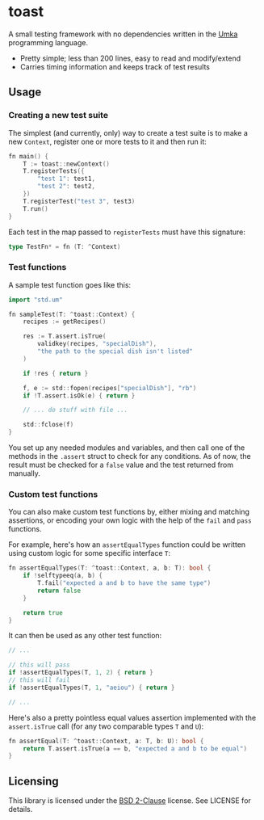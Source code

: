 # toast

A small testing framework with no dependencies written in
the [Umka](https://github.com/vtereshkov/umka-lang) programming language.

- Pretty simple; less than 200 lines, easy to read and modify/extend
- Carries timing information and keeps track of test results

## Usage

### Creating a new test suite

The simplest (and currently, only) way to create a test suite is to make a new `Context`,
register one or more tests to it and then run it:

```go
fn main() {
    T := toast::newContext()
    T.registerTests({
        "test 1": test1,
        "test 2": test2,
    })
    T.registerTest("test 3", test3)
    T.run()
}
```

Each test in the map passed to `registerTests` must have this signature:
```go
type TestFn* = fn (T: ^Context)
```

### Test functions

A sample test function goes like this:

```go
import "std.um"

fn sampleTest(T: ^toast::Context) {
    recipes := getRecipes()

    res := T.assert.isTrue(
        validkey(recipes, "specialDish"),
        "the path to the special dish isn't listed"
    )

    if !res { return }

    f, e := std::fopen(recipes["specialDish"], "rb")
    if !T.assert.isOk(e) { return }

    // ... do stuff with file ...

    std::fclose(f)
}
```

You set up any needed modules and variables, and then call
one of the methods in the `.assert` struct to check for any conditions.
As of now, the result must be checked for a `false` value and the test returned from manually.

### Custom test functions

You can also make custom test functions by, either mixing and matching assertions,
or encoding your own logic with the help of the `fail` and `pass` functions.

For example, here's how an `assertEqualTypes` function could be written
using custom logic for some specific interface `T`:

```go
fn assertEqualTypes(T: ^toast::Context, a, b: T): bool {
    if !selftypeeq(a, b) {
        T.fail("expected a and b to have the same type")
        return false
    }

    return true
}
```

It can then be used as any other test function:

```go
// ...

// this will pass
if !assertEqualTypes(T, 1, 2) { return }
// this will fail
if !assertEqualTypes(T, 1, "aeiou") { return }

// ...
```

Here's also a pretty pointless equal values assertion implemented
with the `assert.isTrue` call (for any two comparable types `T` and `U`):

```go
fn assertEqual(T: ^toast::Context, a: T, b: U): bool {
    return T.assert.isTrue(a == b, "expected a and b to be equal")
}
```

## Licensing

This library is licensed under the [BSD 2-Clause](./LICENSE) license. See LICENSE for details.
